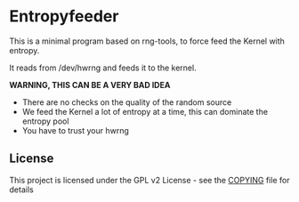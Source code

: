 Entropyfeeder
=============

This is a minimal program based on rng-tools, to force feed the Kernel with entropy.

It reads from /dev/hwrng and feeds it to the kernel.

**WARNING, THIS CAN BE A VERY BAD IDEA**
* There are no checks on the quality of the random source
* We feed the Kernel a lot of entropy at a time, this can dominate the entropy pool
* You have to trust your hwrng

## License
This project is licensed under the GPL v2 License - see the [COPYING](COPYING) file for details

